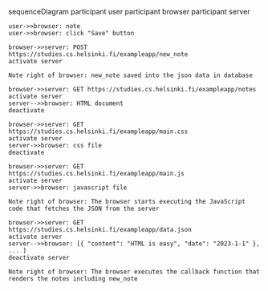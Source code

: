 sequenceDiagram
    participant user
    participant browser
    participant server


    user->>browser: note
    user->>browser: click "Save" button
    
    browser->>server: POST https://studies.cs.helsinki.fi/exampleapp/new_note
    activate server

    Note right of browser: new_note saved into the json data in database
    
    browser->>server: GET https://studies.cs.helsinki.fi/exampleapp/notes
    activate server
    server-->>browser: HTML document
    deactivate

    browser->>server: GET https://studies.cs.helsinki.fi/exampleapp/main.css
    activate server
    server->>browser: css file
    deactivate

    browser->>server: GET https://studies.cs.helsinki.fi/exampleapp/main.js
    activate server
    server->>browser: javascript file

    Note right of browser: The browser starts executing the JavaScript code that fetches the JSON from the server

    browser->>server: GET https://studies.cs.helsinki.fi/exampleapp/data.json
    activate server
    server-->>browser: [{ "content": "HTML is easy", "date": "2023-1-1" }, ... ]
    deactivate server

    Note right of browser: The browser executes the callback function that renders the notes including new_note

